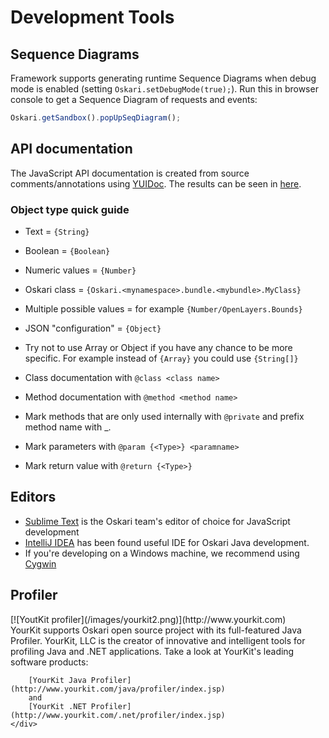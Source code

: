 # Development Tools

## Sequence Diagrams

Framework supports generating runtime Sequence Diagrams when debug mode is enabled (setting `Oskari.setDebugMode(true);`). Run this in browser console to get a Sequence Diagram of requests and events:

```javascript
Oskari.getSandbox().popUpSeqDiagram();
```

## API documentation

The JavaScript API documentation is created from source comments/annotations using [​YUIDoc](http://yui.github.io/yuidoc/). The results can be seen in [here](/api/latest).

### Object type quick guide

* Text = `{String}`
* Boolean = `{Boolean}`
* Numeric values = `{Number}`
* Oskari class = `{Oskari.<mynamespace>.bundle.<mybundle>.MyClass}`
* Multiple possible values = for example `{Number/OpenLayers.Bounds}`
* JSON "configuration" = `{Object}`
* Try not to use Array or Object if you have any chance to be more specific. For example instead of `{Array}` you could use `{String[]}`

* Class documentation with `@class <class name>`
* Method documentation with `@method <method name>`
* Mark methods that are only used internally with `@private` and prefix method name with _.
* Mark parameters with `@param {<Type>} <paramname>`
* Mark return value with `@return {<Type>}`

## Editors

* [Sublime Text](http://www.sublimetext.com/) is the Oskari team's editor of choice for JavaScript development
* [IntelliJ IDEA](http://www.jetbrains.com/idea/) has been found useful IDE for Oskari Java development.
* If you're developing on a Windows machine, we recommend using [Cygwin](http://cygwin.com/)

## Profiler

<div class="row">
    <div class="col-md-2">
        [![YoutKit profiler](/images/yourkit2.png)](http://www.yourkit.com)
    </div>
    <div class="col-md-10">
        YourKit supports Oskari open source project with its full-featured Java Profiler.
        YourKit, LLC is the creator of innovative and intelligent tools for profiling Java and .NET applications. Take a look at YourKit's leading software products:

        [YourKit Java Profiler](http://www.yourkit.com/java/profiler/index.jsp)
        and
        [YourKit .NET Profiler](http://www.yourkit.com/.net/profiler/index.jsp)
    </div>
</div>
